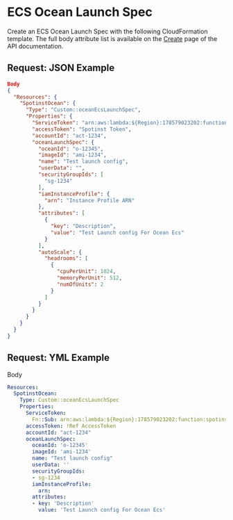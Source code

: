 # ECS Ocean Launch Spec

Create an ECS Ocean Launch Spec with the following CloudFormation template.
The full body attribute list is available on the [Create](https://docs.spot.io/spotinst-api/ocean/ocean-cloud-api/ocean-for-aws/create/) page of the API documentation.

## Request: JSON Example

```json
Body
{
  "Resources": {
    "SpotinstOcean": {
      "Type": "Custom::oceanEcsLaunchSpec",
      "Properties": {
        "ServiceToken": "arn:aws:lambda:${Region}:178579023202:function:spotinst-cloudformation",
        "accessToken": "Spotinst Token",
        "accountId": "act-1234",
        "oceanLaunchSpec": {
          "oceanId": "o-12345",
          "imageId": "ami-1234",
          "name": "Test launch config",
          "userData": "",
          "securityGroupIds": [
            "sg-1234"
          ],
          "iamInstanceProfile": {
            "arn": "Instance Profile ARN"
          },
          "attributes": [
            {
              "key": "Description",
              "value": "Test Launch config For Ocean Ecs"
            }
          ],
          "autoScale": {
            "headrooms": [
              {
                "cpuPerUnit": 1024,
                "memoryPerUnit": 512,
                "numOfUnits": 2
              }
            ]
          }
        }
      }
    }
  }
}
```

## Request: YML Example

Body

```yaml
Resources:
  SpotinstOcean:
    Type: Custom::oceanEcsLaunchSpec
    Properties:
      ServiceToken:
        Fn::Sub: arn:aws:lambda:${Region}:178579023202:function:spotinst-cloudformation
      accessToken: !Ref AccessToken
      accountId: "act-1234"
      oceanLaunchSpec:
        oceanId: 'o-12345'
        imageId: 'ami-1234'
        name: "Test launch config"
        userData: ''
        securityGroupIds:
        - sg-1234
        iamInstanceProfile:
          arn:
        attributes:
        - key: 'Description'
          value: 'Test Launch config For Ocean Ecs'
```
